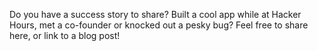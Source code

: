 Do you have a success story to share? Built a cool app while at Hacker Hours, met a co-founder or knocked out a pesky bug?  Feel free to share here, or link to a blog post!
